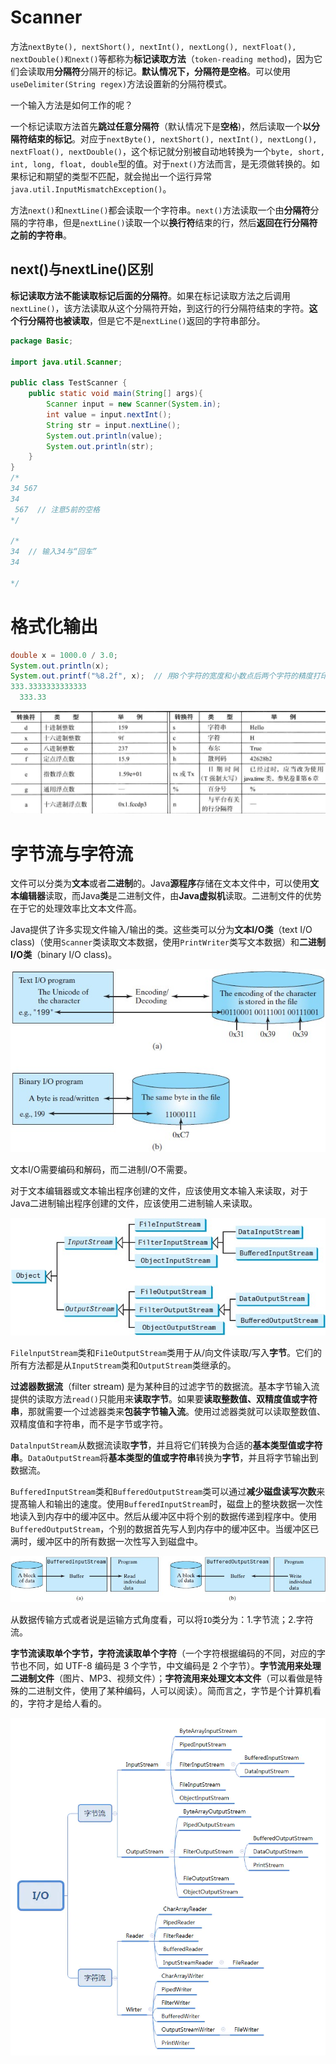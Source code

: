 # Scanner

方法`nextByte(), nextShort(), nextInt(), nextLong(), nextFloat(), nextDouble()和next()`等都称为**标记读取方法**（`token-reading method`)，因为它们会读取用**分隔符**分隔开的标记。**默认情况下，分隔符是空格**。可以使用`useDelimiter(String regex)`方法设置新的分隔符模式。

一个输入方法是如何工作的呢？

一个标记读取方法首先**跳过任意分隔符**（默认情况下是**空格**)，然后读取一个**以分隔符结束的标记**。对应于`nextByte(), nextShort(), nextInt(), nextLong(), nextFloat(), nextDouble()`，这个标记就分别被自动地转换为一个`byte, short, int, long, float, double`型的值。对于`next()`方法而言，是无须做转换的。如果标记和期望的类型不匹配，就会抛出一个运行异常`java.util.InputMismatchException()`。

方法`next()`和`nextLine()`都会读取一个字符串。`next()`方法读取一个由**分隔符**分隔的字符串，但是`nextLine()`读取一个以**换行符**结束的行，然后**返回在行分隔符之前的字符串**。

## next()与nextLine()区别

**标记读取方法不能读取标记后面的分隔符**。如果在标记读取方法之后调用`nextLine()`，该方法读取从这个分隔符开始，到这行的行分隔符结束的字符。**这个行分隔符也被读取**，但是它不是`nextLine()`返回的字符串部分。

```java
package Basic;

import java.util.Scanner;

public class TestScanner {
    public static void main(String[] args){
        Scanner input = new Scanner(System.in);
        int value = input.nextInt();
        String str = input.nextLine();
        System.out.println(value);
        System.out.println(str);
    }
}
/*
34 567
34
 567  // 注意5前的空格
*/

/*
34  // 输入34与“回车”
34

*/
```

# 格式化输出

```java
double x = 1000.0 / 3.0;
System.out.println(x);
System.out.printf("%8.2f", x);  // 用8个字符的宽度和小数点后两个字符的精度打印x 
333.3333333333333
  333.33
```

<div align=center><img src=Basic\格式化输出.png></div>

# 字节流与字符流

文件可以分类为**文本**或者**二进制**的。Java**源程序**存储在文本文件中，可以使用**文本编辑器**读取，而Java**类**是二进制文件，由**Java虚拟机**读取。二进制文件的优势在于它的处理效率比文本文件高。

Java提供了许多实现文件输入/输出的类。这些类可以分为**文本I/O类**（text I/O class)（使用`Scanner`类读取文本数据，使用`PrintWriter`类写文本数据）和**二进制I/O类**（binary I/O class)。

<div align=center><img src=Basic\TextIOvsBinaryIO.jpg></div>

文本I/O需要编码和解码，而二进制I/O不需要。

对于文本编辑器或文本输出程序创建的文件，应该使用文本输入来读取，对于Java二进制输出程序创建的文件，应该使用二进制输人来读取。

<div align=center><img src=Basic\二进制IO类.jpg></div>

`FilelnputStream`类和`Fi1eOutputStream`类用于从/向文件读取/写入**字节**。它们的所有方法都是从`InputStream`类和`OutputStream`类继承的。


**过滤器数据流**（filter stream) 是为某种目的过滤字节的数据流。基本字节输入流提供的读取方法`read()`只能用来**读取字节**。如果要**读取整数值、双精度值或字符串**，那就需要一个过滤器类来**包装字节输入流**。使用过滤器类就可以读取整数值、双精度值和字符串，而不是字节或字符。

`DatalnputStream`从数据流读取**字节**，并且将它们转换为合适的**基本类型值或字符串**。`DataOutputStream`将**基本类型的值或字符串**转换为**字节**，并且将字节输出到数据流。

`BufferedInputStream`类和`BufferedOutputStream`类可以通过**减少磁盘读写次数**来提髙输人和输出的速度。使用`BufferedInputStream`时，磁盘上的整块数据一次性地读入到内存中的缓冲区中。然后从缓冲区中将个别的数据传递到程序中。使用`BufferedOutputStream`，个别的数据首先写人到内存中的缓冲区中。当缓冲区已满时，缓冲区中的所有数据一次性写入到磁盘中。

<div align=center><img src=Basic\BufferedInputOutputStream.jpg></div>

从数据传输方式或者说是运输方式角度看，可以将`IO`类分为：1.字节流；2.字符流。

**字节流读取单个字节，字符流读取单个字符**（一个字符根据编码的不同，对应的字节也不同，如 UTF-8 编码是 3 个字节，中文编码是 2 个字节）。**字节流用来处理二进制文件**（图片、MP3、视频文件）；**字符流用来处理文本文件**（可以看做是特殊的二进制文件，使用了某种编码，人可以阅读）。简而言之，字节是个计算机看的，字符才是给人看的。

<div align=center><img src=Basic\字节流与字符流.jpg></div>